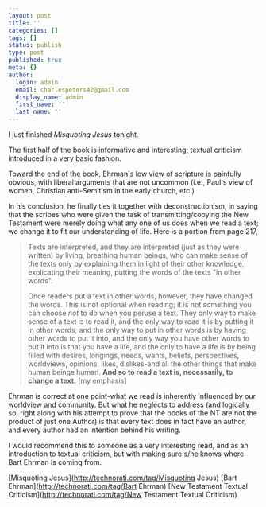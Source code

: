 ```yaml
---
layout: post
title: ''
categories: []
tags: []
status: publish
type: post
published: true
meta: {}
author:
  login: admin
  email: charlespeters42@gmail.com
  display_name: admin
  first_name: ''
  last_name: ''
---
```


I just finished _Misquoting Jesus_ tonight.

The first half of the book is informative and interesting; textual criticism introduced in a very basic fashion.

Toward the end of the book, Ehrman's low view of scripture is painfully obvious, with liberal arguments that are not uncommon (i.e., Paul's view of women, Christian anti-Semitism in the early church, etc.)

In his conclusion, he finally ties it together with deconstructionism, in saying that the scribes who were given the task of transmitting/copying the New Testament were merely doing what any one of us does when we read a text; we change it to fit our understanding of life. Here is a portion from page 217,

> Texts are interpreted, and they are interpreted (just as they were written) by living, breathing human beings, who can make sense of the texts only by explaining them in light of their other knowledge, explicating their meaning, putting the words of the texts "in other words". 
> 
> Once readers put a text in other words, however, they have changed the words. This is not optional when reading; it is not something you can choose _not_ to do when you peruse a text. They only way to make sense of a text is to read it, and the only way to read it is by putting it in other words, and the only way to put in other words is by having other words to put it into, and the only way you have other words to put it into is that you have a life, and the only to have a life is by being filled with desires, longings, needs, wants, beliefs, perspectives, worldviews, opinions, likes, dislikes-and all the other things that make human beings human. **And so to read a text is, necessarily, to change a text.** \[my emphasis\]

Ehrman is correct at one point-what we read is inherently influenced by our worldview and community. But what he neglects to address (and logically so, right along with his attempt to prove that the books of the NT are not the product of just one Author) is that every text does in fact have an author, and every author had an intention behind his writing.

I would recommend this to someone as a very interesting read, and as an introduction to textual criticism, but with making sure s/he knows where Bart Ehrman is coming from.

[Misquoting Jesus](http://technorati.com/tag/Misquoting Jesus) [Bart Ehrman](http://technorati.com/tag/Bart Ehrman) [New Testament Textual Criticism](http://technorati.com/tag/New Testament Textual Criticism)